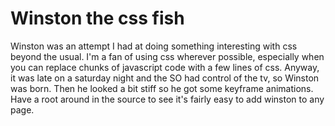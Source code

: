 Winston the css fish 
=====================

Winston was an attempt I had at doing something interesting with css beyond the usual. 
I'm a fan of using css wherever possible, especially when you can replace chunks of javascript 
code with a few lines of css. Anyway, it was late on a saturday night and the SO had control of 
the tv, so Winston was born. Then he looked a bit stiff so he got some keyframe animations. Have a root around in
the source to see it's fairly easy to add winston to any page.

